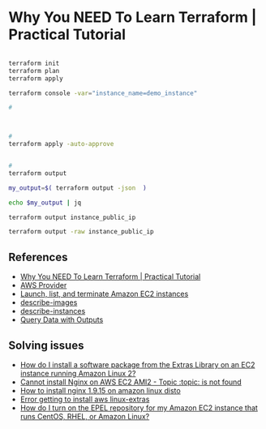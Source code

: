 # Why You NEED To Learn Terraform | Practical Tutorial


```bash

terraform init
terraform plan
terraform apply

terraform console -var="instance_name=demo_instance"

#



#
terraform apply -auto-approve


# 
terraform output

my_output=$( terraform output -json  )

echo $my_output | jq

terraform output instance_public_ip

terraform output -raw instance_public_ip

```



## References

- [Why You NEED To Learn Terraform | Practical Tutorial](https://www.youtube.com/watch?v=nvNqfgojocs)
- [AWS Provider](https://registry.terraform.io/providers/hashicorp/aws/latest/docs)
- [Launch, list, and terminate Amazon EC2 instances](https://docs.aws.amazon.com/cli/latest/userguide/cli-services-ec2-instances.html#listing-instances)
- [describe-images](https://docs.aws.amazon.com/cli/latest/reference/ec2/describe-images.html)
- [describe-instances](https://docs.aws.amazon.com/cli/latest/reference/ec2/describe-instances.html)
- [Query Data with Outputs](https://developer.hashicorp.com/terraform/tutorials/docker-get-started/docker-outputs)


## Solving issues

- [How do I install a software package from the Extras Library on an EC2 instance running Amazon Linux 2?](https://repost.aws/knowledge-center/ec2-install-extras-library-software)
- [Cannot install Nginx on AWS EC2 AMI2 - Topic :topic: is not found](https://superuser.com/questions/1520246/cannot-install-nginx-on-aws-ec2-ami2-topic-topic-is-not-found)
- [How to install nginx 1.9.15 on amazon linux disto](https://stackoverflow.com/questions/37082406/how-to-install-nginx-1-9-15-on-amazon-linux-disto)
- [Error getting to install aws linux-extras](https://repost.aws/questions/QUcnXSrFjeRvyddoe8lFwPcQ/error-getting-to-install-aws-linux-extras)
- [How do I turn on the EPEL repository for my Amazon EC2 instance that runs CentOS, RHEL, or Amazon Linux?](https://repost.aws/knowledge-center/ec2-enable-epel)